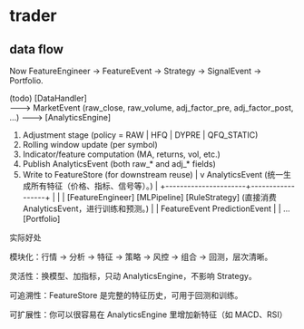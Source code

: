 # trader


## data flow
Now FeatureEngineer → FeatureEvent → Strategy → SignalEvent → Portfolio.

(todo)
[DataHandler]  
---> MarketEvent 
(raw_close, raw_volume, adj_factor_pre, adj_factor_post, …)
---> [AnalyticsEngine]
1) Adjustment stage (policy = RAW | HFQ | DYPRE | QFQ_STATIC)
2) Rolling window update (per symbol)
3) Indicator/feature computation (MA, returns, vol, etc.)
4) Publish AnalyticsEvent (both raw_* and adj_* fields)
5) Write to FeatureStore (for downstream reuse)
                                   |
                                   v
                           AnalyticsEvent 
   (统一生成所有特征（价格、指标、信号等）。)
                                   |
            +----------------------+------------------+
            |                      |                  |
     [FeatureEngineer]     [MLPipeline]        [RuleStrategy]
              (直接消费 AnalyticsEvent，进行训练和预测。)
            |                      |
    FeatureEvent             PredictionEvent
            |                      |
           ...                  [Portfolio]

实际好处

模块化：行情 → 分析 → 特征 → 策略 → 风控 → 组合 → 回测，层次清晰。

灵活性：换模型、加指标，只动 AnalyticsEngine，不影响 Strategy。

可追溯性：FeatureStore 是完整的特征历史，可用于回测和训练。

可扩展性：你可以很容易在 AnalyticsEngine 里增加新特征（如 MACD、RSI）